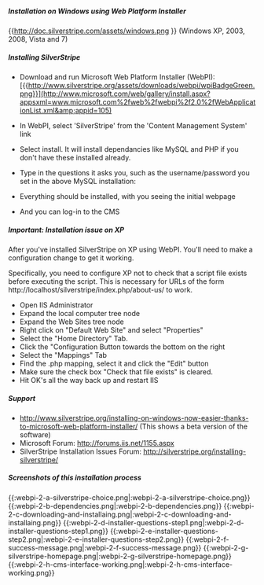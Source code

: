 
##### Installation on Windows using Web Platform Installer

{{http://doc.silverstripe.com/assets/windows.png }}
(Windows XP, 2003, 2008, Vista and 7)

##### Installing SilverStripe

*  Download and run Microsoft Web Platform Installer (WebPI):
[{{http://www.silverstripe.org/assets/downloads/webpi/wpiBadgeGreen.png}}](http://www.microsoft.com/web/gallery/install.aspx?appsxml=www.microsoft.com%2fweb%2fwebpi%2f2.0%2fWebApplicationList.xml&amp;appid=105)

*  In WebPI, select 'SilverStripe' from the 'Content Management System' link
*  Select install. It will install dependancies like MySQL and PHP if you don't have these installed already.
*  Type in the questions it asks you, such as the username/password you set in the above MySQL installation:
*  Everything should be installed, with you seeing the initial webpage
*  And you can log-in to the CMS

##### Important: Installation issue on XP

After you've installed SilverStripe on XP using WebPI. You'll need to make a configuration change to get it working.

Specifically, you need to configure XP not to check that a script file exists before executing the script.  This is
necessary for URLs of the form http://localhost/silverstripe/index.php/about-us/ to work.

*  Open IIS Administrator
*  Expand the local computer tree node
*  Expand the Web Sites tree node
*  Right click on "Default Web Site" and select "Properties"
*  Select the "Home Directory" Tab.
*  Click the "Configuration Button towards the bottom on the right
*  Select the "Mappings" Tab
*  Find the .php mapping, select it and click the "Edit" button
*  Make sure the check box "Check that file exists" is cleared.
*  Hit OK's all the way back up and restart IIS

##### Support

*  http://www.silverstripe.org/installing-on-windows-now-easier-thanks-to-microsoft-web-platform-installer/  (This shows
a beta version of the software)
*  Microsoft Forum: http://forums.iis.net/1155.aspx
*  SilverStripe Installation Issues Forum: http://silverstripe.org/installing-silverstripe/

##### Screenshots of this installation process

{{:webpi-2-a-silverstripe-choice.png|:webpi-2-a-silverstripe-choice.png}}
{{:webpi-2-b-dependencies.png|:webpi-2-b-dependencies.png}}
{{:webpi-2-c-downloading-and-installaing.png|:webpi-2-c-downloading-and-installaing.png}}
{{:webpi-2-d-installer-questions-step1.png|:webpi-2-d-installer-questions-step1.png}}
{{:webpi-2-e-installer-questions-step2.png|:webpi-2-e-installer-questions-step2.png}}
{{:webpi-2-f-success-message.png|:webpi-2-f-success-message.png}}
{{:webpi-2-g-silverstripe-homepage.png|:webpi-2-g-silverstripe-homepage.png}}
{{:webpi-2-h-cms-interface-working.png|:webpi-2-h-cms-interface-working.png}}
